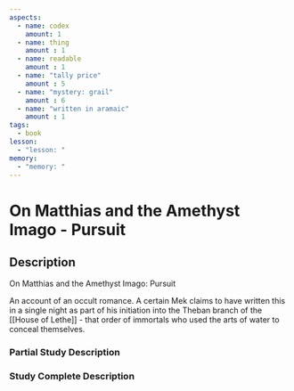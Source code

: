 ```yaml
---
aspects: 
  - name: codex
    amount: 1
  - name: thing
    amount : 1
  - name: readable
    amount : 1
  - name: "tally price"
    amount : 5
  - name: "mystery: grail"
    amount : 6
  - name: "written in aramaic"
    amount : 1
tags:
  - book
lesson:
  - "lesson: "
memory:
  - "memory: "
---
```


# On Matthias and the Amethyst Imago - Pursuit

## Description
On Matthias and the Amethyst Imago: Pursuit

An account of an occult romance. A certain Mek claims to have written this in a single night as part of his initiation into the Theban branch of the [[House of Lethe]] - that order of immortals who used the arts of water to conceal themselves.
### Partial Study Description

### Study Complete Description
